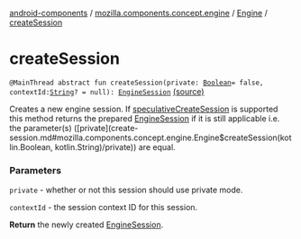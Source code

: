 [android-components](../../index.md) / [mozilla.components.concept.engine](../index.md) / [Engine](index.md) / [createSession](./create-session.md)

# createSession

`@MainThread abstract fun createSession(private: `[`Boolean`](https://kotlinlang.org/api/latest/jvm/stdlib/kotlin/-boolean/index.html)` = false, contextId: `[`String`](https://kotlinlang.org/api/latest/jvm/stdlib/kotlin/-string/index.html)`? = null): `[`EngineSession`](../-engine-session/index.md) [(source)](https://github.com/mozilla-mobile/android-components/blob/master/components/concept/engine/src/main/java/mozilla/components/concept/engine/Engine.kt#L91)

Creates a new engine session. If [speculativeCreateSession](speculative-create-session.md) is supported this
method returns the prepared [EngineSession](../-engine-session/index.md) if it is still applicable i.e.
the parameter(s) ([private](create-session.md#mozilla.components.concept.engine.Engine$createSession(kotlin.Boolean, kotlin.String)/private)) are equal.

### Parameters

`private` - whether or not this session should use private mode.

`contextId` - the session context ID for this session.

**Return**
the newly created [EngineSession](../-engine-session/index.md).


